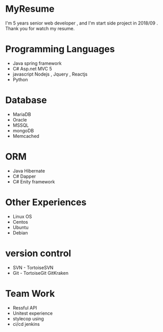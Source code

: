 #  MyResume
I'm 5 years senior web developer , and I'm start side project in 2018/09 .
Thank you for watch my resume.
# Programming Languages
<ul>
 <li>Java spring framework <br>
 <li>C# Asp.net MVC 5 <br>
 <li>javascript Nodejs , Jquery , Reactjs <br>
 <li>Python
</ul>

# Database
<ul>
<li>MariaDB<br>
<li>Oracle<br>
<li>MSSQL<br>
<li>mongoDB<br>
<li>Memcached<br>
</ul>

# ORM
<ul>
<li>Java Hibernate
<li>C# Dapper
<li>C# Enity framework
</ul>

# Other Experiences
<ul>
<li>Linux OS <br>
<li>Centos <br>
<li>Ubuntu <br>
<li>Debian <br>
</ul>

# version control
<ul>
 <li>SVN - TortoiseSVN <br>
 <li>Git - TortoiseGit GitKraken <br>
</ul>

# Team Work
<ul>
 <li>Ressful API <br>
 <li>Unitest experience <br>
 <li>stylecop using <br>
 <li>ci/cd jenkins <br>
</ul>

 
 
 
